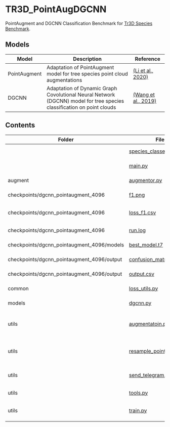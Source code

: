 # TR3D_PointAugDGCNN
PointAugment and DGCNN Classification Benchmark for [Tr3D Species Benchmark](https://github.com/stefp/Tr3D_species).

Models
----
| Model | Description | Reference |
| ----- | ----------- | --------- |
| PointAugment | Adaptation of PointAugment model for tree species point cloud augmentations | [(Li et al., 2020)](https://arxiv.org/abs/2002.10876) |
| DGCNN | Adaptation of Dynamic Graph Covolutional Neural Network (DGCNN) model for tree species classification on point clouds | [(Wang et al., 2019)](https://arxiv.org/abs/1801.07829) |

Contents
----
| Folder | File | Description |
| ------ | ---- | ----------- |
| | [species_classes.csv](https://github.com/Brent-Murray/TR3D_PointAugDGCNN/blob/main/species_classes.csv) | csv of species and associated class number |
| | [main.py](https://github.com/Brent-Murray/TR3D_PointAugDGCNN/blob/main/main.py) | Main script to run the model |
| augment | [augmentor.py](https://github.com/Brent-Murray/TR3D_PointAugDGCNN/blob/main/augment/augmentor.py) | The augmentor (generator) model |
| checkpoints/dgcnn_pointaugment_4096 | [f1.png](https://github.com/Brent-Murray/TR3D_PointAugDGCNN/blob/main/checkpoints/dgcnn_pointaugment_4096/f1.png) | Image of the validation and training F1 scores |
| checkpoints/dgcnn_pointaugment_4096 | [loss_f1.csv](https://github.com/Brent-Murray/TR3D_PointAugDGCNN/blob/main/checkpoints/dgcnn_pointaugment_4096/loss_f1.csv) | csv of the augmentor losses, classifier losses, and F1 scores |
| checkpoints/dgcnn_pointaugment_4096 | [run.log](https://github.com/Brent-Murray/TR3D_PointAugDGCNN/blob/main/checkpoints/dgcnn_pointaugment_4096/run.log) | Run log of printed outputs |
| checkpoints/dgcnn_pointaugment_4096/models | [best_model.t7](https://github.com/Brent-Murray/TR3D_PointAugDGCNN/blob/main/checkpoints/dgcnn_pointaugment_4096/models/best_model.t7) | Pytorch model weights of the best run |
| checkpoints/dgcnn_pointaugment_4096/output | [confusion_matrix.png](https://github.com/Brent-Murray/TR3D_PointAugDGCNN/blob/main/checkpoints/dgcnn_pointaugment_4096/output/confusion_matrix.png) | Image of confusion matrix of best model |
| checkpoints/dgcnn_pointaugment_4096/output | [output.csv](https://github.com/Brent-Murray/TR3D_PointAugDGCNN/blob/main/checkpoints/dgcnn_pointaugment_4096/output/output.csv) | csv of true and predicted classes |
| common | [loss_utils.py](https://github.com/Brent-Murray/TR3D_PointAugDGCNN/blob/main/common/loss_utils.py) | The loss fucntions for the adapted models |
| models | [dgcnn.py](https://github.com/Brent-Murray/TR3D_PointAugDGCNN/tree/main/models) | Pytorch Implementation of DGCNN |
| utils | [augmentatoin.py](https://github.com/Brent-Murray/TR3D_PointAugDGCNN/blob/main/utils/augmentation.py) | A script that performs the manual augmentations on point clouds |
| utils | [resample_point_clouds.py](https://github.com/Brent-Murray/TR3D_PointAugDGCNN/blob/main/utils/resample_point_clouds.py) | A script that performs resampling of point clouds (current methods are fps and cluster fps) |
| utils | [send_telegram.py](https://github.com/Brent-Murray/TR3D_PointAugDGCNN/blob/main/utils/send_telegram.py) | Functions that send telegram messages + photos |
| utils | [tools.py](https://github.com/Brent-Murray/TR3D_PointAugDGCNN/blob/main/utils/tools.py) | A script of useful functions |
| utils | [train.py](https://github.com/Brent-Murray/TR3D_PointAugDGCNN/blob/main/utils/train.py) | A script that defines the training/validation/testing process |
